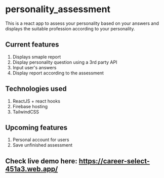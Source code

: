 # personality_assessment
 This is a react app to assess your personality based on your answers and displays the suitable profession according to your personality.  
 
## Current features
1. Displays smaple report
2. Display personality question using a 3rd party API
3. Input user's answers
4. Display report according to the assessment

## Technologies used
1. ReactJS + react hooks
2. Firebase hosting 
3. TailwindCSS

## Upcoming features
1. Personal account for users
2. Save unfinished assessment

## Check live demo here: https://career-select-451a3.web.app/
